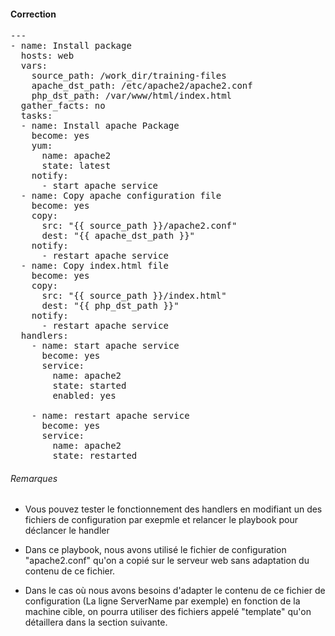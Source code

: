 #### Correction

<pre class="file">
---
- name: Install package
  hosts: web
  vars:
    source_path: /work_dir/training-files
    apache_dst_path: /etc/apache2/apache2.conf
    php_dst_path: /var/www/html/index.html
  gather_facts: no
  tasks:
  - name: Install apache Package
    become: yes
    yum:
      name: apache2
      state: latest
    notify:
      - start apache service
  - name: Copy apache configuration file
    become: yes
    copy:
      src: "{{ source_path }}/apache2.conf"
      dest: "{{ apache_dst_path }}"
    notify:
      - restart apache service
  - name: Copy index.html file
    become: yes
    copy: 
      src: "{{ source_path }}/index.html"
      dest: "{{ php_dst_path }}"
    notify:
      - restart apache service      
  handlers:
    - name: start apache service
      become: yes
      service:
        name: apache2
        state: started
        enabled: yes

    - name: restart apache service
      become: yes
      service:
        name: apache2
        state: restarted
</pre>
  

###### *Remarques*
- Vous pouvez tester le fonctionnement des handlers en modifiant un des fichiers de configuration par exepmle et relancer le playbook pour déclancer le handler  

- Dans ce playbook, nous avons utilisé le fichier de configuration "apache2.conf" qu'on a copié sur le serveur web sans adaptation du contenu de ce fichier. 

- Dans le cas où nous avons besoins d'adapter le contenu de ce fichier de configuration (La ligne ServerName par exemple) en fonction de la machine cible, on pourra utiliser des fichiers appelé "template" qu'on détaillera dans la section suivante.


